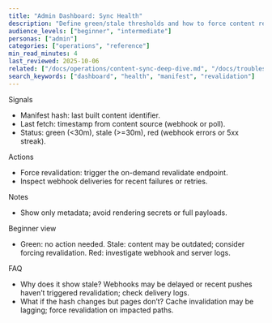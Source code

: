```yaml
---
title: "Admin Dashboard: Sync Health"
description: "Define green/stale thresholds and how to force content revalidation."
audience_levels: ["beginner", "intermediate"]
personas: ["admin"]
categories: ["operations", "reference"]
min_read_minutes: 4
last_reviewed: 2025-10-06
related: ["/docs/operations/content-sync-deep-dive.md", "/docs/troubleshooting/revalidation-failures.md"]
search_keywords: ["dashboard", "health", "manifest", "revalidation"]
---
```


Signals

- Manifest hash: last built content identifier.
- Last fetch: timestamp from content source (webhook or poll).
- Status: green (<30m), stale (>=30m), red (webhook errors or 5xx streak).

Actions

- Force revalidation: trigger the on-demand revalidate endpoint.
- Inspect webhook deliveries for recent failures or retries.

Notes

- Show only metadata; avoid rendering secrets or full payloads.

Beginner view

- Green: no action needed. Stale: content may be outdated; consider forcing revalidation. Red: investigate webhook and server logs.

FAQ

- Why does it show stale? Webhooks may be delayed or recent pushes haven’t triggered revalidation; check delivery logs.
- What if the hash changes but pages don’t? Cache invalidation may be lagging; force revalidation on impacted paths.
